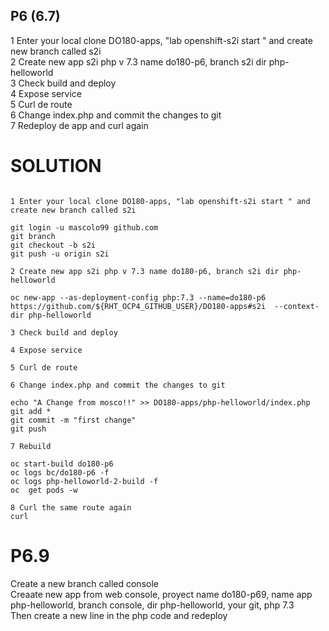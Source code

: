 ## P6 (6.7)

1 Enter your local clone DO180-apps, "lab openshift-s2i start " and create new branch called s2i  
2 Create new app s2i php v 7.3 name do180-p6, branch s2i dir php-helloworld  
3 Check build and deploy  
4 Expose service  
5 Curl de route  
6 Change index.php and commit the changes to git  
7 Redeploy de app and curl again  


# SOLUTION
```

1 Enter your local clone DO180-apps, "lab openshift-s2i start " and create new branch called s2i  

git login -u mascolo99 github.com  
git branch  
git checkout -b s2i  
git push -u origin s2i  

2 Create new app s2i php v 7.3 name do180-p6, branch s2i dir php-helloworld  

oc new-app --as-deployment-config php:7.3 --name=do180-p6 https://github.com/${RHT_OCP4_GITHUB_USER}/DO180-apps#s2i  --context-dir php-helloworld  

3 Check build and deploy  

4 Expose service  

5 Curl de route  

6 Change index.php and commit the changes to git  

echo "A Change from mosco!!" >> DO180-apps/php-helloworld/index.php  
git add *  
git commit -m "first change"  
git push  

7 Rebuild   

oc start-build do180-p6  
oc logs bc/do180-p6 -f  
oc logs php-helloworld-2-build -f  
oc  get pods -w  

8 Curl the same route again  
curl  
```
# P6.9
Create a new branch called console  
Creaate new app from web console, proyect name  do180-p69, name app  php-helloworld, branch console, dir php-helloworld, your git, php 7.3  
Then create a new line in the php code and redeploy  


 
